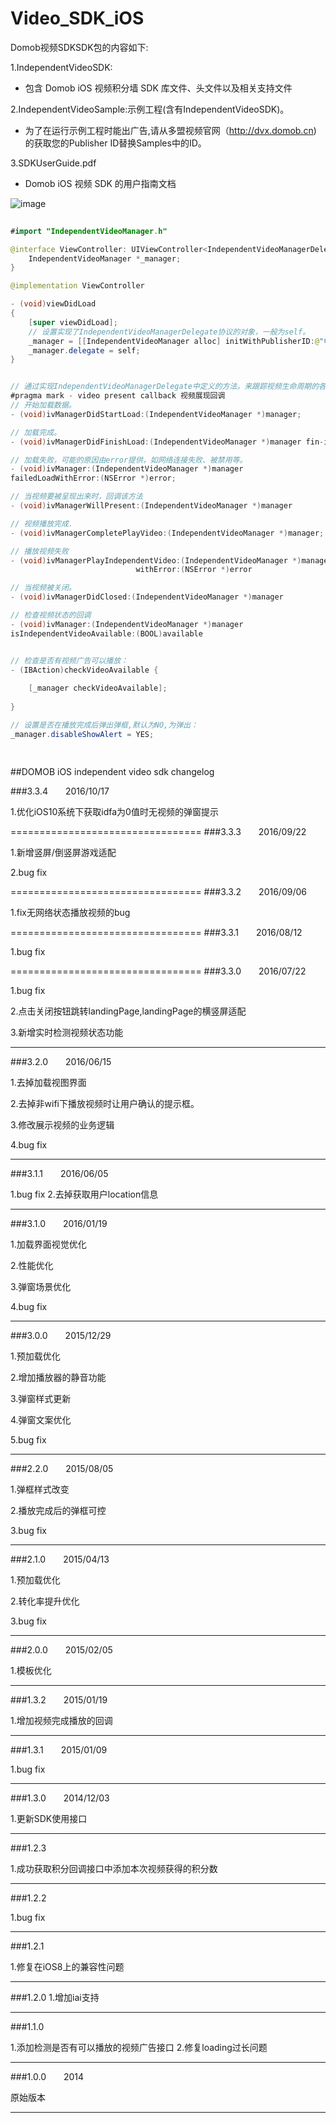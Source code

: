 # Video_SDK_iOS

Domob视频SDKSDK包的内容如下: 

1.IndependentVideoSDK:
* 包含 Domob iOS 视频积分墙 SDK 库文件、头文件以及相关支持文件

2.IndependentVideoSample:示例工程(含有IndependentVideoSDK)。
* 为了在运行示例工程时能出广告,请从多盟视频官网（http://dvx.domob.cn) 的获取您的Publisher ID替换Samples中的ID。

3.SDKUserGuide.pdf
* Domob iOS 视频 SDK 的用户指南文档

![image](https://github.com/domobVideoSDK/Video_SDK_iOS/blob/master/images/lib.png)

```java  
  
#import "IndependentVideoManager.h"

@interface ViewController: UIViewController<IndependentVideoManagerDelegate> {
    IndependentVideoManager *_manager;
}

@implementation ViewController

- (void)viewDidLoad
{
    [super viewDidLoad];
    // 设置实现了IndependentVideoManagerDelegate协议的对象，一般为self。
    _manager = [[IndependentVideoManager alloc] initWithPublisherID:@"申请的publishId" andUserID:nil];
    _manager.delegate = self;
}


// 通过实现IndependentVideoManagerDelegate中定义的方法，来跟踪视频生命周期的各个阶段。所有这些方法也都定义在IndependentVideoManager.h中，如下：
#pragma mark - video present callback 视频展现回调
// 开始加载数据。
- (void)ivManagerDidStartLoad:(IndependentVideoManager *)manager;

// 加载完成。
- (void)ivManagerDidFinishLoad:(IndependentVideoManager *)manager fin-ished:(BOOL)isFinished;

// 加载失败，可能的原因由error提供，如网络连接失败、被禁用等。
- (void)ivManager:(IndependentVideoManager *)manager
failedLoadWithError:(NSError *)error;

// 当视频要被呈现出来时，回调该方法
- (void)ivManagerWillPresent:(IndependentVideoManager *)manager

// 视频播放完成.
- (void)ivManagerCompletePlayVideo:(IndependentVideoManager *)manager;

// 播放视频失败
- (void)ivManagerPlayIndependentVideo:(IndependentVideoManager *)manager
                            withError:(NSError *)error

// 当视频被关闭。
- (void)ivManagerDidClosed:(IndependentVideoManager *)manager

// 检查视频状态的回调
- (void)ivManager:(IndependentVideoManager *)manager
isIndependentVideoAvailable:(BOOL)available


// 检查是否有视频广告可以播放：
- (IBAction)checkVideoAvailable {
    
    [_manager checkVideoAvailable];
    
}

// 设置是否在播放完成后弹出弹框,默认为NO,为弹出：
_manager.disableShowAlert = YES;

  
```


##DOMOB iOS independent video sdk changelog

###3.3.4&emsp;&emsp;2016/10/17

1.优化iOS10系统下获取idfa为0值时无视频的弹窗提示

=================================
###3.3.3&emsp;&emsp;2016/09/22

1.新增竖屏/倒竖屏游戏适配

2.bug fix 

=================================
###3.3.2&emsp;&emsp;2016/09/06

1.fix无网络状态播放视频的bug

=================================
###3.3.1&emsp;&emsp;2016/08/12

1.bug fix

=================================
###3.3.0&emsp;&emsp;2016/07/22

1.bug fix

2.点击关闭按钮跳转landingPage,landingPage的横竖屏适配

3.新增实时检测视频状态功能

_________________________________________

###3.2.0&emsp;&emsp;2016/06/15

1.去掉加载视图界面 

2.去掉非wifi下播放视频时让用户确认的提示框。

3.修改展示视频的业务逻辑

4.bug fix

_________________________________________

###3.1.1&emsp;&emsp;2016/06/05

1.bug fix
2.去掉获取用户location信息

_________________________________________

###3.1.0&emsp;&emsp;2016/01/19

1.加载界面视觉优化 

2.性能优化 

3.弹窗场景优化 

4.bug fix

_________________________________________

###3.0.0&emsp;&emsp;2015/12/29

1.预加载优化

2.增加播放器的静音功能 

3.弹窗样式更新 

4.弹窗文案优化 

5.bug fix

_________________________________________

###2.2.0&emsp;&emsp;2015/08/05

1.弹框样式改变 

2.播放完成后的弹框可控 

3.bug fix

_________________________________________

###2.1.0&emsp;&emsp;2015/04/13

1.预加载优化

2.转化率提升优化

3.bug fix

_________________________________________


###2.0.0&emsp;&emsp;2015/02/05


1.模板优化
_________________________________________


###1.3.2&emsp;&emsp;2015/01/19


1.增加视频完成播放的回调
_________________________________________


###1.3.1&emsp;&emsp;2015/01/09


1.bug fix
_________________________________________


###1.3.0&emsp;&emsp;2014/12/03


1.更新SDK使用接口
_________________________________________


###1.2.3


1.成功获取积分回调接口中添加本次视频获得的积分数
_________________________________________


###1.2.2


1.bug fix
_________________________________________


###1.2.1


1.修复在iOS8上的兼容性问题
_________________________________________


###1.2.0
1.增加iai支持
_________________________________________


###1.1.0


1.添加检测是否有可以播放的视频广告接口 
2.修复loading过长问题
_________________________________________


###1.0.0&emsp;&emsp;2014

原始版本

--------------------------
